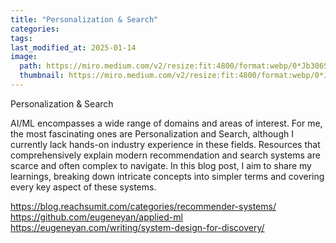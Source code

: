 ```yaml
---
title: "Personalization & Search"
categories:
tags:
last_modified_at: 2025-01-14
image: 
  path: https://miro.medium.com/v2/resize:fit:4800/format:webp/0*Jb306SqcT0f-5ZFe
  thumbnail: https://miro.medium.com/v2/resize:fit:4800/format:webp/0*Jb306SqcT0f-5ZFe
---
```

Personalization & Search

AI/ML encompasses a wide range of domains and areas of interest. For me, the most fascinating ones are Personalization and Search, although I currently lack hands-on industry experience in these fields. Resources that comprehensively explain modern recommendation and search systems are scarce and often complex to navigate. In this blog post, I aim to share my learnings, breaking down intricate concepts into simpler terms and covering every key aspect of these systems.

https://blog.reachsumit.com/categories/recommender-systems/
https://github.com/eugeneyan/applied-ml
https://eugeneyan.com/writing/system-design-for-discovery/
